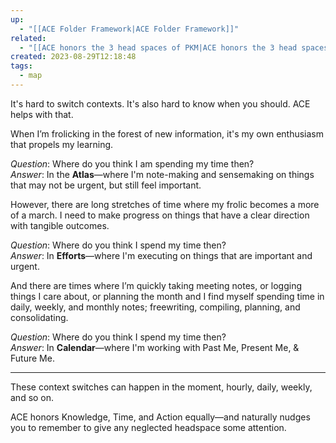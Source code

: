 ```yaml
---
up:
  - "[[ACE Folder Framework|ACE Folder Framework]]"
related:
  - "[[ACE honors the 3 head spaces of PKM|ACE honors the 3 head spaces of PKM]]"
created: 2023-08-29T12:18:48
tags:
  - map
---
```

It's hard to switch contexts. It's also hard to know when you should. ACE helps with that.

When I’m frolicking in the forest of new information, it's my own enthusiasm that propels my learning.

*Question*: Where do you think I am spending my time then?  
​*Answer*: In the **Atlas**—where I'm note-making and sensemaking on things that may not be urgent, but still feel important.

However, there are long stretches of time where my frolic becomes a more of a march. I need to make progress on things that have a clear direction with tangible outcomes.

*Question*: Where do you think I spend my time then?  
​*Answer*: In **Efforts**—where I'm executing on things that are important and urgent.

And there are times where I’m quickly taking meeting notes, or logging things I care about, or planning the month and I find myself spending time in daily, weekly, and monthly notes; freewriting, compiling, planning, and consolidating.

*Question*: Where do you think I spend my time then?  
​*Answer*: In **Calendar**—where I'm working with Past Me, Present Me, & Future Me.

---

These context switches can happen in the moment, hourly, daily, weekly, and so on.

ACE honors Knowledge, Time, and Action equally—and naturally nudges you to remember to give any neglected headspace some attention.